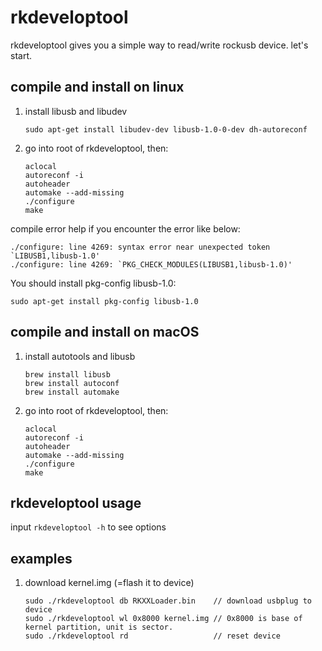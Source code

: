# rkdeveloptool



rkdeveloptool gives you a simple way to read/write rockusb device.
let's start.

## compile and install on linux

1. install libusb and libudev
    ```
    sudo apt-get install libudev-dev libusb-1.0-0-dev dh-autoreconf
    ```
2. go into root of rkdeveloptool, then:
    ```
    aclocal
    autoreconf -i
    autoheader
    automake --add-missing
    ./configure
    make
    ```

compile error help
if you encounter the error like below:

```
./configure: line 4269: syntax error near unexpected token `LIBUSB1,libusb-1.0'
./configure: line 4269: `PKG_CHECK_MODULES(LIBUSB1,libusb-1.0)'
```

You should install pkg-config libusb-1.0:

```
sudo apt-get install pkg-config libusb-1.0
```


## compile and install on macOS

1. install autotools and libusb
    ```
    brew install libusb
    brew install autoconf
    brew install automake
    ```

2. go into root of rkdeveloptool, then:
    ```
    aclocal
    autoreconf -i
    autoheader
    automake --add-missing
    ./configure
    make
    ```

## rkdeveloptool usage

input `rkdeveloptool -h` to see options

## examples
1. download kernel.img (=flash it to device)

    ```
    sudo ./rkdeveloptool db RKXXLoader.bin    // download usbplug to device
    sudo ./rkdeveloptool wl 0x8000 kernel.img // 0x8000 is base of kernel partition, unit is sector.
    sudo ./rkdeveloptool rd                   // reset device
    ```



